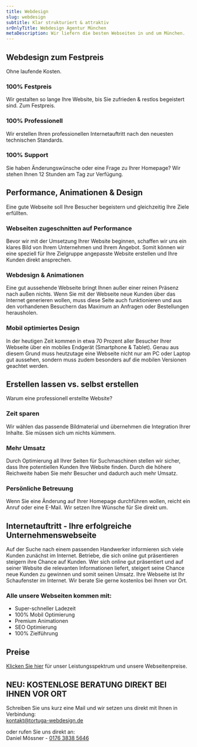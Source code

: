 ```yaml
---
title: Webdesign
slug: webdesign
subtitle: Klar strukturiert & attraktiv
srOnlyTitle: Webdesign Agentur München
metaDescription: Wir liefern die besten Webseiten in und um München.
---
```

## Webdesign zum Festpreis

Ohne laufende Kosten.

### 100% Festpreis

Wir gestalten so lange Ihre Website, bis Sie zufrieden & restlos begeistert sind. Zum Festpreis.

### 100% Professionell

Wir erstellen Ihren professionellen Internetauftritt nach den neuesten technischen Standards.

### 100% Support

Sie haben Änderungswünsche oder eine Frage zu Ihrer Homepage? Wir stehen Ihnen 12 Stunden am Tag zur Verfügung.

## Performance, Animationen & Design

Eine gute Webseite soll Ihre Besucher begeistern und gleichzeitig Ihre Ziele erfüllten.

### Webseiten zugeschnitten auf Performance

Bevor wir mit der Umsetzung Ihrer Website beginnen, schaffen wir uns ein klares Bild von Ihrem Unternehmen und Ihrem Angebot. Somit können wir eine speziell für Ihre Zielgruppe angepasste Website erstellen und Ihre Kunden direkt ansprechen.

### Webdesign & Animationen

Eine gut aussehende Webseite bringt Ihnen außer einer reinen Präsenz nach außen nichts. Wenn Sie mit der Webseite neue Kunden über das Internet generieren wollen, muss diese Seite auch funktionieren und aus den vorhandenen Besuchern das Maximum an Anfragen oder Bestellungen herausholen.

### Mobil optimiertes Design

In der heutigen Zeit kommen in etwa 70 Prozent aller Besucher Ihrer Webseite über ein mobiles Endgerät (Smartphone & Tablet). Genau aus diesem Grund muss heutzutage eine Webseite nicht nur am PC oder Laptop gut aussehen, sondern muss zudem besonders auf die mobilen Versionen geachtet werden.

## Erstellen lassen vs. selbst erstellen

Warum eine professionell erstellte Website?

### Zeit sparen

Wir wählen das passende Bildmaterial und übernehmen die Integration Ihrer Inhalte. Sie müssen sich um nichts kümmern.

### Mehr Umsatz

Durch Optimierung all Ihrer Seiten für Suchmaschinen stellen wir sicher, dass Ihre potentiellen Kunden Ihre Website finden. Durch die höhere Reichweite haben Sie mehr Besucher und dadurch auch mehr Umsatz.

### Persönliche Betreuung

Wenn Sie eine Änderung auf Ihrer Homepage durchführen wollen, reicht ein Anruf oder eine E-Mail. Wir setzen Ihre Wünsche für Sie direkt um.

## Internetauftritt - Ihre erfolgreiche Unternehmenswebseite

Auf der Suche nach einem passenden Handwerker informieren sich viele Kunden zunächst im Internet. Betriebe, die sich online gut präsentieren steigern ihre Chance auf Kunden. Wer sich online gut präsentiert und auf seiner Website die relevanten Informationen liefert, steigert seine Chance neue Kunden zu gewinnen und somit seinen Umsatz. Ihre Webseite ist Ihr Schaufenster im Internet. Wir berate Sie gerne kostenlos bei Ihnen vor Ort.

### Alle unsere Webseiten kommen mit:

* Super-schneller Ladezeit
* 100% Mobil Optimierung
* Premium Animationen
* SEO Optimierung
* 100% Zielführung

## Preise

[Klicken Sie hier](/preise/) für unser Leistungsspektrum und unsere Webseitenpreise.

## NEU: KOSTENLOSE BERATUNG DIREKT BEI IHNEN VOR ORT

Schreiben Sie uns kurz eine Mail und wir setzen uns direkt mit Ihnen in Verbindung:\
[kontakt@tortuga-webdesign.de](mailto:kontakt@tortuga-webdesign.de?subject=Webseite)  

oder rufen Sie uns direkt an:\
Daniel Mössner - [0176 3838 5646](tel:004917638385646)